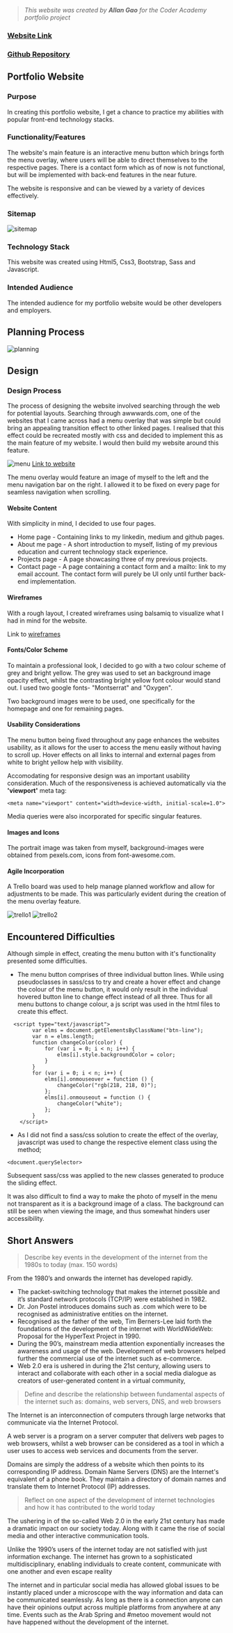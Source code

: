 > _This website was created by **Allan Gao** for the Coder Academy portfolio project_

### [Website Link](https://e3cd.github.io/Portfolio-Website/)

### [Github Repository](https://github.com/e3cd/Portfolio-Website)

## Portfolio Website

### Purpose

In creating this portfolio website, I get a chance to practice my abilities with popular front-end technology stacks.

### Functionality/Features

The website's main feature is an interactive menu button which brings forth the menu overlay, where users will be able to direct themselves to the respective pages. There is a contact form which as of now is not functional, but will be implemented with back-end features in the near future.

The website is responsive and can be viewed by a variety of devices effectively.

### Sitemap

![sitemap](https://github.com/e3cd/Portfolio-Website/blob/master/documentation/sitemap.png)

### Technology Stack

This website was created using Html5, Css3, Bootstrap, Sass and Javascript.

### Intended Audience

The intended audience for my portfolio website would be other developers and employers.

## Planning Process

![planning](https://github.com/e3cd/Portfolio-Website/blob/master/documentation/Project_timeline.png)

## Design

### Design Process

The process of designing the website involved searching through the web for potential layouts. Searching through awwwards.com, one of the websites that I came across had a menu overlay that was simple but could bring an appealing transition effect to other linked pages. I realised that this effect could be recreated mostly with css and decided to implement this as the main feature of my website. I would then build my website around this feature.

![menu](https://github.com/e3cd/Portfolio-Website/blob/master/documentation/menu1.png)
[Link to website](https://www.awwwards.com/inspiration/585275a8e13823346d0d3893)

The menu overlay would feature an image of myself to the left and the menu navigation bar on the right. I allowed it to be fixed on every page for seamless navigation when scrolling.

#### Website Content

With simplicity in mind, I decided to use four pages.

- Home page - Containing links to my linkedin, medium and github pages.
- About me page - A short introduction to myself, listing of my previous education and current technology stack experience.
- Projects page - A page showcasing three of my previous projects.
- Contact page - A page containing a contact form and a mailto: link to my email account. The contact form will purely be UI only until further back-end implementation.

#### Wireframes

With a rough layout, I created wireframes using balsamiq to visualize what I had in mind for the website.

Link to [wireframes](https://github.com/e3cd/Portfolio-Website/tree/master/documentation/wireframes)

#### Fonts/Color Scheme

To maintain a professional look, I decided to go with a two colour scheme of grey and bright yellow. The grey was used to set an background image opacity effect, whilst the contrasting bright yellow font colour would stand out. I used two google fonts- "Montserrat" and "Oxygen".

Two background images were to be used, one specifically for the homepage and one for remaining pages.

#### Usability Considerations

The menu button being fixed throughout any page enhances the websites usability, as it allows for the user to access the menu easily without having to scroll up. Hover effects on all links to internal and external pages from white to bright yellow help with visibility.

Accomodating for responsive design was an important usability consideration. Much of the responsiveness is achieved automatically via the **'viewport'** meta tag:

```
<meta name="viewport" content="width=device-width, initial-scale=1.0">
```

Media queries were also incorporated for specific singular features.

#### Images and Icons

The portrait image was taken from myself, background-images were obtained from pexels.com, icons from font-awesome.com.

#### Agile Incorporation

A Trello board was used to help manage planned workflow and allow for adjustments to be made. This was particularly evident during the creation of the menu overlay feature.

![trello1](https://github.com/e3cd/Portfolio-Website/blob/master/documentation/Trello1.png)
![trello2](https://github.com/e3cd/Portfolio-Website/blob/master/documentation/Trello2.png)

## Encountered Difficulties

Although simple in effect, creating the menu button with it's functionality presented some difficulties.

- The menu button comprises of three individual button lines. While using pseudoclasses in sass/css to try and create a hover effect and change the colour of the menu button, it would only result in the individual hovered button line to change effect instead of all three. Thus for all menu buttons to change colour, a js script was used in the html files to create this effect.

```
  <script type="text/javascript">
        var elms = document.getElementsByClassName("btn-line");
        var n = elms.length;
        function changeColor(color) {
            for (var i = 0; i < n; i++) {
                elms[i].style.backgroundColor = color;
            }
        }
        for (var i = 0; i < n; i++) {
            elms[i].onmouseover = function () {
                changeColor("rgb(218, 218, 0)");
            };
            elms[i].onmouseout = function () {
                changeColor("white");
            };
        }
    </script>
```

- As I did not find a sass/css solution to create the effect of the overlay, javascript was used to change the respective element class using the method;

```
<document.querySelector>
```

Subsequent sass/css was applied to the new classes generated to produce the sliding effect.

It was also difficult to find a way to make the photo of myself in the menu not transparent as it is a background image of a class. The background can still be seen when viewing the image, and thus somewhat hinders user accessibility.

## Short Answers

> Describe key events in the development of the internet from the 1980s to today (max. 150 words)

From the 1980’s and onwards the internet has developed rapidly.

- The packet-switching technology that makes the internet possible and it’s standard network protocols (TCP/IP) were established in 1982.
- Dr. Jon Postel introduces domains such as .com which were to be recognised as administrative entities on the internet.
- Recognised as the father of the web, Tim Berners-Lee laid forth the foundations of the development of the internet with WorldWideWeb: Proposal for the HyperText Project in 1990.
- During the 90’s, mainstream media attention exponentially increases the awareness and usage of the web. Development of web browsers helped further the commercial use of the internet such as e-commerce.
- Web 2.0 era is ushered in during the 21st century, allowing users to interact and collaborate with each other in a social media dialogue as creators of user-generated content in a virtual community,

> Define and describe the relationship between fundamental aspects of the internet such as: domains, web servers, DNS, and web browsers

The Internet is an interconnection of computers through large networks that communicate via the Internet Protocol.

A web server is a program on a server computer that delivers web pages to web browsers, whilst a web browser can be considered as a tool in which a user uses to access web services and documents from the server.

Domains are simply the address of a website which then points to its corresponding IP address. Domain Name Servers (DNS) are the Internet's equivalent of a phone book. They maintain a directory of domain names and translate them to Internet Protocol (IP) addresses.

> Reflect on one aspect of the development of internet technologies and how it has contributed to the world today

The ushering in of the so-called Web 2.0 in the early 21st century has made a dramatic impact on our society today. Along with it came the rise of social media and other interactive communication tools.

Unlike the 1990’s users of the internet today are not satisfied with just information exchange. The internet has grown to a sophisticated multidisciplinary, enabling individuals to create content, communicate with one another and even escape reality

The internet and in particular social media has allowed global issues to be instantly placed under a microscope with the way information and data can be communicated seamlessly. As long as there is a connection anyone can have their opinions output across multiple platforms from anywhere at any time. Events such as the Arab Spring and #metoo movement would not have happened without the development of the internet.
